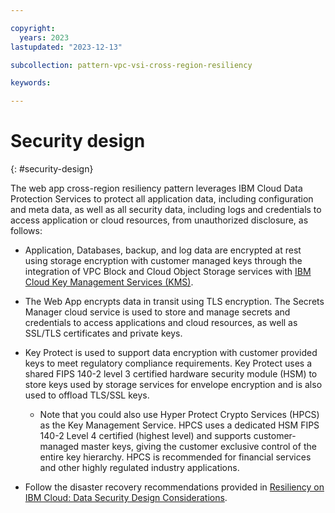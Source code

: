 ```yaml
---

copyright:
  years: 2023
lastupdated: "2023-12-13"

subcollection: pattern-vpc-vsi-cross-region-resiliency

keywords:

---
```


# Security design
{: #security-design}

The web app cross-region resiliency pattern leverages IBM Cloud Data Protection Services to protect all application data, including configuration and meta data, as well as all security data, including logs and credentials to access application or cloud resources, from unauthorized disclosure, as follows:

-   Application, Databases, backup, and log data are encrypted at rest using storage encryption with customer managed keys through the integration of VPC Block and Cloud Object Storage services with [IBM Cloud Key Management Services (KMS)](https://cloud.ibm.com/docs/secrets-manager?topic=secrets-manager-mng-data&interface=ui#about-encryption).

-   The Web App encrypts data in transit using TLS encryption. The Secrets Manager cloud service is used to store and manage secrets and credentials to access applications and cloud resources, as well as SSL/TLS certificates and private keys.

-   Key Protect is used to support data encryption with customer provided keys to meet regulatory compliance requirements. Key Protect uses a shared FIPS 140-2 level 3 certified hardware security module (HSM) to store keys used by storage services for envelope encryption and is also used to offload TLS/SSL keys.

    -   Note that you could also use Hyper Protect Crypto Services (HPCS) as the Key Management Service. HPCS uses a dedicated HSM FIPS 140-2 Level 4 certified (highest level) and supports customer-managed master keys, giving the customer exclusive control of the entire key hierarchy. HPCS is recommended for financial services and other highly regulated industry applications.

-   Follow the disaster recovery recommendations provided in [Resiliency on IBM Cloud: Data Security Design Considerations](#_Data_Security).

